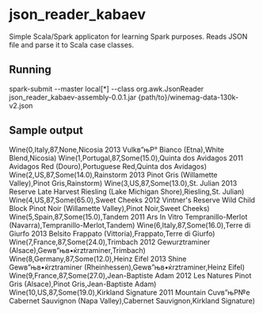 # json_reader_kabaev

Simple Scala/Spark applicaton for learning Spark purposes. Reads JSON file and parse it to Scala case classes.

## Running

spark-submit --master local[*] --class org.awk.JsonReader json_reader_kabaev-assembly-0.0.1.jar {path/to}/winemag-data-130k-v2.json

## Sample output

Wine(0,Italy,87,None,Nicosia 2013 Vulkв”њР° Bianco  (Etna),White Blend,Nicosia)
Wine(1,Portugal,87,Some(15.0),Quinta dos Avidagos 2011 Avidagos Red (Douro),Portuguese Red,Quinta dos Avidagos)
Wine(2,US,87,Some(14.0),Rainstorm 2013 Pinot Gris (Willamette Valley),Pinot Gris,Rainstorm)
Wine(3,US,87,Some(13.0),St. Julian 2013 Reserve Late Harvest Riesling (Lake Michigan Shore),Riesling,St. Julian)
Wine(4,US,87,Some(65.0),Sweet Cheeks 2012 Vintner's Reserve Wild Child Block Pinot Noir (Willamette Valley),Pinot Noir,Sweet Cheeks)
Wine(5,Spain,87,Some(15.0),Tandem 2011 Ars In Vitro Tempranillo-Merlot (Navarra),Tempranillo-Merlot,Tandem)
Wine(6,Italy,87,Some(16.0),Terre di Giurfo 2013 Belsito Frappato (Vittoria),Frappato,Terre di Giurfo)
Wine(7,France,87,Some(24.0),Trimbach 2012 Gewurztraminer (Alsace),Gewв”њв•ќrztraminer,Trimbach)
Wine(8,Germany,87,Some(12.0),Heinz Eifel 2013 Shine Gewв”њв•ќrztraminer (Rheinhessen),Gewв”њв•ќrztraminer,Heinz Eifel)
Wine(9,France,87,Some(27.0),Jean-Baptiste Adam 2012 Les Natures Pinot Gris (Alsace),Pinot Gris,Jean-Baptiste Adam)
Wine(10,US,87,Some(19.0),Kirkland Signature 2011 Mountain Cuvв”њР№e Cabernet Sauvignon (Napa Valley),Cabernet Sauvignon,Kirkland Signature)

